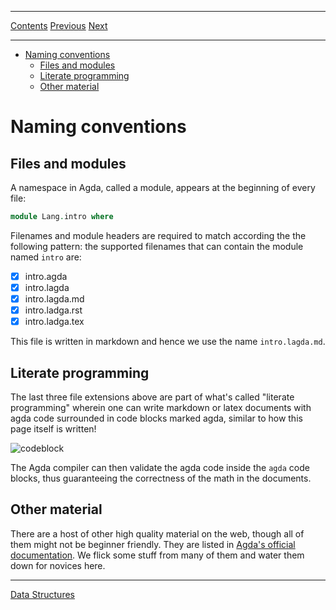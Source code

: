 ****
[Contents](contents.html)
[Previous](Lang.setup.html)
[Next](Lang.dataStructures.html)

<!-- START doctoc generated TOC please keep comment here to allow auto update -->
<!-- DON'T EDIT THIS SECTION, INSTEAD RE-RUN doctoc TO UPDATE -->
****

- [Naming conventions](#naming-conventions)
  - [Files and modules](#files-and-modules)
  - [Literate programming](#literate-programming)
  - [Other material](#other-material)

<!-- END doctoc generated TOC please keep comment here to allow auto update -->


# Naming conventions

## Files and modules

A namespace in Agda, called a module, appears at the beginning of every file:

```agda
module Lang.intro where
```

Filenames and module headers are required to match according the the following pattern: the supported filenames that can contain the module named `intro` are:

- [x] intro.agda
- [x] intro.lagda
- [x] intro.lagda.md
- [x] intro.ladga.rst
- [x] intro.ladga.tex

This file is written in markdown and hence we use the name `intro.lagda.md`.

## Literate programming

The last three file extensions above are part of what's called "literate programming" wherein one can write markdown or latex documents with agda code surrounded in code blocks marked agda, similar to how this page itself is written!

![codeblock](./codeblock.png)

The Agda compiler can then validate the agda code inside the `agda` code blocks, thus guaranteeing the correctness of the math in the documents.

## Other material

There are a host of other high quality material on the web, though all of them might not be beginner friendly. They are listed in [Agda's official documentation](https://my-agda.readthedocs.io/en/latest/getting-started/tutorial-list.html). We flick some stuff from many of them and water them down for novices here.

****
[Data Structures](./Lang.dataStructures.html)
